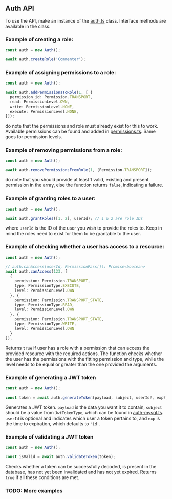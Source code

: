 ## Auth API
To use the API, make an instance of the [auth.ts](src/modules/user/models/auth.ts) class. Interface methods are available in the class.

### Example of creating a role:
```typescript
const auth = new Auth();

await auth.createRole('Commenter');
```


### Example of assigning permissions to a role:
```typescript
const auth = new Auth();

await auth.addPermissionsToRole(1, [ {
  permission_id: Permission.TRANSPORT,
  read: PermissionLevel.OWN,
  write: PermissionLevel.NONE,
  execute: PermissionLevel.NONE,
}]);
```
do note that the permissions and role must already exist for this to work. Available permissions can be found and added in [permissions.ts](src/config/permissions.ts). Same goes for permission levels.

### Example of removing permissions from a role:
```typescript
const auth = new Auth();

await auth.removePermissionsFromRole(1, [Permission.TRANSPORT]);
```
do note that you should provide at least 1 valid, existing and present permission in the array, else the function returns `false`, indicating a failure.


### Example of granting roles to a user:
```typescript
const auth = new Auth();

await auth.grantRoles([1, 2], userId); // 1 & 2 are role IDs
```
where `userId` is the ID of the user you wish to provide the roles to. Keep in mind the roles need to exist for them to be grantable to the user.


### Example of checking whether a user has access to a resource:
```typescript
const auth = new Auth();

// auth.canAccess(userId, PermissionPass[]): Promise<boolean>
await auth.canAccess(123, [
  {
    permission: Permission.TRANSPORT,
    type: PermissionType.EXECUTE,
    level: PermissionLevel.OWN
  }, {
    permission: Permission.TRANSPORT_STATE,
    type: PermissionType.READ,
    level: PermissionLevel.OWN
  }, {
    permission: Permission.TRANSPORT_STATE,
    type: PermissionType.WRITE,
    level: PermissionLevel.OWN
  }
]);
```
Returns `true` if user has a role with a permission that can access the provided resource with the required actions. The function checks whether the user has the permissions with the fitting permission and type, while the level needs to be equal or greater than the one provided the arguments.


### Example of generating a JWT token
```typescript
const auth = new Auth();

const token = await auth.generateToken(payload, subject, userId?, exp?);
```
Generates a JWT token. `payload` is the data you want it to contain, `subject` should be a value from `JwtTokenType`, which can be found in [auth-mysql.ts](src/models/auth-mysql.ts). `userId` is optional and indicates which user a token pertains to, and `exp` is the time to expiration, which defaults to `'1d'`.

### Example of validating a JWT token
```typescript
const auth = new Auth();

const isValid = await auth.validateToken(token);
```
Checks whether a token can be successfully decoded, is present in the database, has not yet been invalidated and has not yet expired. Returns `true` if all these conditions are met.

### TODO: More examples